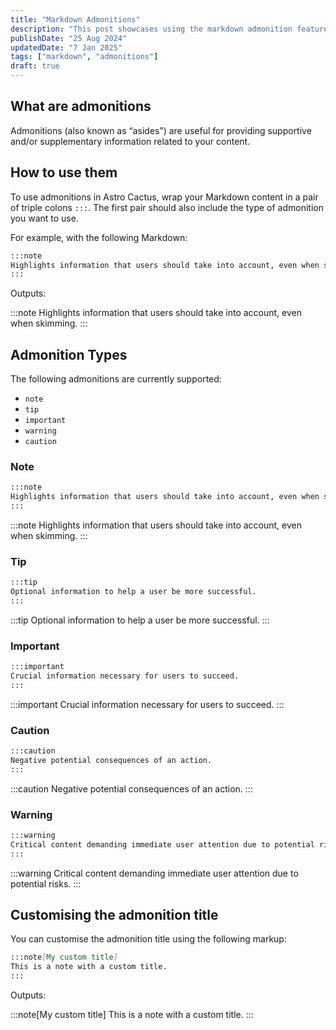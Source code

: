```yaml
---
title: "Markdown Admonitions"
description: "This post showcases using the markdown admonition feature in Astro Cactus"
publishDate: "25 Aug 2024"
updatedDate: "7 Jan 2025"
tags: ["markdown", "admonitions"]
draft: true
---
```


## What are admonitions

Admonitions (also known as “asides”) are useful for providing supportive and/or supplementary information related to your content.

## How to use them

To use admonitions in Astro Cactus, wrap your Markdown content in a pair of triple colons `:::`. The first pair should also include the type of admonition you want to use.

For example, with the following Markdown:

```md
:::note
Highlights information that users should take into account, even when skimming.
:::
```

Outputs:

:::note
Highlights information that users should take into account, even when skimming.
:::

## Admonition Types

The following admonitions are currently supported:

- `note`
- `tip`
- `important`
- `warning`
- `caution`

### Note

```md
:::note
Highlights information that users should take into account, even when skimming.
:::
```

:::note
Highlights information that users should take into account, even when skimming.
:::

### Tip

```md
:::tip
Optional information to help a user be more successful.
:::
```

:::tip
Optional information to help a user be more successful.
:::

### Important

```md
:::important
Crucial information necessary for users to succeed.
:::
```

:::important
Crucial information necessary for users to succeed.
:::

### Caution

```md
:::caution
Negative potential consequences of an action.
:::
```

:::caution
Negative potential consequences of an action.
:::

### Warning

```md
:::warning
Critical content demanding immediate user attention due to potential risks.
:::
```

:::warning
Critical content demanding immediate user attention due to potential risks.
:::

## Customising the admonition title

You can customise the admonition title using the following markup:

```md
:::note[My custom title]
This is a note with a custom title.
:::
```

Outputs:

:::note[My custom title]
This is a note with a custom title.
:::
